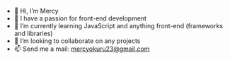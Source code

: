 - 👋 Hi, I’m Mercy
- 👀 I have a passion for front-end development
- 🌱 I’m currently learning JavaScript and anything front-end (frameworks and libraries)
- 💞️ I’m looking to collaborate on any projects
- 📫 Send me a mail: mercyokuru23@gmail.com

<!---
OkMercy/OkMercy is a ✨ special ✨ repository because its `README.md` (this file) appears on your GitHub profile.
You can click the Preview link to take a look at your changes.
--->

